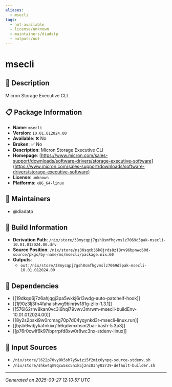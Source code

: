 ```yaml
---
aliases:
  - msecli
tags:
  - not-available
  - license/unknown
  - maintainers/diadatp
  - outputs/out
---
```


# msecli

## 📝 Description

Micron Storage Executive CLI

## 📋 Package Information

- **Name**: `msecli`
- **Version**: `10.01.012024.00`
- **Available**: ❌ No
- **Broken**: ✅ No
- **Description**: Micron Storage Executive CLI
- **Homepage**: [https://www.micron.com/sales-support/downloads/software-drivers/storage-executive-software](https://www.micron.com/sales-support/downloads/software-drivers/storage-executive-software)
- **License**: `unknown`
- **Platforms**: `x86_64-linux`
## 👥 Maintainers

- @diadatp


## 🔧 Build Information

- **Derivation Path**: `/nix/store/38mycqpj7gsh8smfhgvmslz7069d5pak-msecli-10.01.012024.00.drv`
- **Source Position**: `/nix/store/ns30sqxb36k8jrds8z18rv96bpnwc60d-source/pkgs/by-name/ms/msecli/package.nix:60`
- **Outputs**:
  - `out`:  `/nix/store/38mycqpj7gsh8smfhgvmslz7069d5pak-msecli-10.01.012024.00`

## 🔗 Dependencies

- [[19dkqq6j7z6ahjqgj3pa5wkkj6rl3wdg-auto-patchelf-hook]]
- [[1j90z3lj3fn4fahaishwg9blnrjw181g-zlib-1.3.1]]
- [[576l62rnv8kan0vc3i6hqi79vwv3mrwm-msecli-buildEnv-10.01.012024.00]]
- [[8y2s2pski9w0rcmag70p7d04yqynkd3r-msecli-linux.run]]
- [[bjsb6wdjykafnkixq156qdvmxhsm2bai-bash-5.3p3]]
- [[p76r0cwlf6k97ibprrpfd8xw0r8wc3nx-stdenv-linux]]

## 📁 Input Sources

- `/nix/store/l622p70vy8k5sh7y5wizi5f2mic6ynpg-source-stdenv.sh`
- `/nix/store/shkw4qm9qcw5sc5n1k5jznc83ny02r39-default-builder.sh`

---
*Generated on 2025-09-27 12:10:57 UTC*
